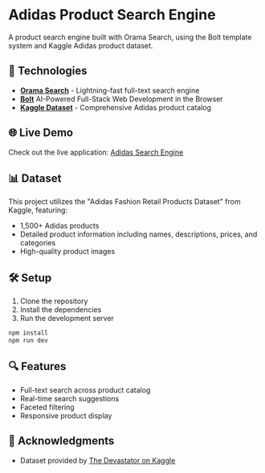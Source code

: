 # Adidas Product Search Engine

A product search engine built with Orama Search, using the Bolt template system and Kaggle Adidas product dataset.

## 🚀 Technologies

- **[Orama Search](https://orama.com/)** - Lightning-fast full-text search engine
- **[Bolt](https://bolt.new/)** AI-Powered Full-Stack Web Development in the Browser
- **[Kaggle Dataset](https://www.kaggle.com/datasets/thedevastator/adidas-fashion-retail-products-dataset-9300-prod)** - Comprehensive Adidas product catalog

## 🌐 Live Demo

Check out the live application: [Adidas Search Engine](https://ecommerce-orama-hav5qm5ro-aileenvls-projects.vercel.app/)

## 📊 Dataset

This project utilizes the "Adidas Fashion Retail Products Dataset" from Kaggle, featuring:
- 1,500+ Adidas products
- Detailed product information including names, descriptions, prices, and categories
- High-quality product images

## 🛠️ Setup

1. Clone the repository 
2. Install the dependencies
3. Run the development server

```bash
npm install
npm run dev
```

## 🔍 Features

- Full-text search across product catalog
- Real-time search suggestions
- Faceted filtering
- Responsive product display

## 🙏 Acknowledgments

- Dataset provided by [The Devastator on Kaggle](https://www.kaggle.com/datasets/thedevastator/adidas-fashion-retail-products-dataset-9300-prod)
